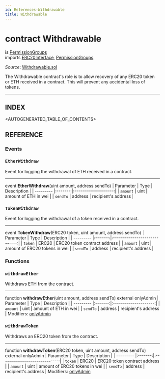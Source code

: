 ```yaml
---
id: References-Withdrawable
title: Withdrawable
---
```

# contract Withdrawable
is [PermissionGroups](api-permissiongroups.md)\
imports [ERC20Interface](api-erc-20-interface.md), [PermissionGroups](api-permissiongroups.md)

*Source*: [Withdrawable.sol](https://github.com/KyberNetwork/smart-contracts/blob/master/contracts/Withdrawable.sol)

The Withdrawable contract's role is to allow recovery of any ERC20 token or ETH received in a contract. This will prevent any accidental loss of tokens.
___

## INDEX

<AUTOGENERATED_TABLE_OF_CONTENTS>

## REFERENCE

### Events

### `EtherWithdraw`
Event for logging the withdrawal of ETH received in a contract.
___
event __EtherWithdraw__(uint amount, address sendTo)
| Parameter | Type    | Description          |
| --------- |:-------:|:--------------------:|
| `amount`  | uint    | amount of ETH in wei |
| `sendTo`  | address | recipient's address  |
<br />

### `TokenWithdraw`
Event for logging the withdrawal of a token received in a contract.
___
event __TokenWithdraw__(ERC20 token, uint amount, address sendTo)
| Parameter | Type    | Description                   |
| --------- |:-------:|:-----------------------------:|
| `token`   | ERC20   | ERC20 token contract address  |
| `amount`  | uint    | amount of ERC20 tokens in wei |
| `sendTo`  | address | recipient's address           |
<br />

### Functions

### `withdrawEther`
Withdraws ETH from the contract.
___
function __withdrawEther__(uint amount, address sendTo) external onlyAdmin
| Parameter | Type    | Description           |
| --------- |:-------:|:---------------------:|
| `amount`  | uint    | amount of ETH in wei  |
| `sendTo`  | address | recipient's address   |
Modifiers: [onlyAdmin](api-permissiongroups.md#onlyadmin)
<br />


### `withdrawToken`
Withdraws an ERC20 token from the contract.
___
function __withdrawToken__(ERC20 token, uint amount, address sendTo) external onlyAdmin
| Parameter | Type    | Description                   |
| --------- |:-------:|:-----------------------------:|
| `token`   | ERC20   | ERC20 token contract address  |
| `amount`  | uint    | amount of ERC20 tokens in wei |
| `sendTo`  | address | recipient's address           |
Modifiers: [onlyAdmin](api-permissiongroups.md#onlyadmin)
<br />
